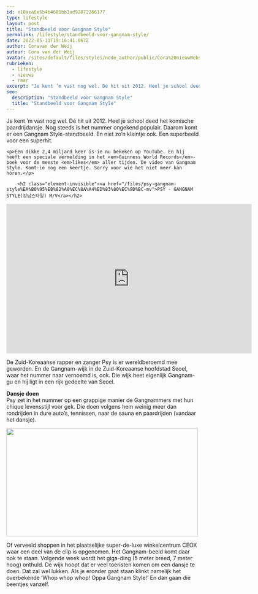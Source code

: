 ```yaml
---
id: e10aea6a6b4b4681bb1ad92872266177
type: lifestyle
layout: post
title: "Standbeeld voor Gangnam Style"
permalink: /lifestyle/standbeeld-voor-gangnam-style/
date: 2022-05-11T19:16:41.067Z
author: Coravan der Weij
auteur: Cora van der Weij
avatar: /sites/default/files/styles/node_author/public/Cora%20nieuwWebsite.jpg?itok=_QH_WbXZ
rubrieken:
  - lifestyle
  - nieuws
  - raar
excerpt: "Je kent ’m vast nog wel. Dé hit uit 2012. Heel je school deed het komische paardrijdansje. Nog steeds is het nummer ongekend populair. Daarom komt er een Gangnam Style-standbeeld. En niet zo’n kleintje ook. Een superbeeld voor een superhit.  "
seo:
  description: "Standbeeld voor Gangnam Style"
  title: "Standbeeld voor Gangnam Style"
---
```

Je kent ’m vast nog wel. Dé hit uit 2012. Heel je school deed het komische paardrijdansje. Nog steeds is het nummer ongekend populair. Daarom komt er een Gangnam Style-standbeeld. En niet zo’n kleintje ook. Een superbeeld voor een superhit.  

    <p>Een dikke 2,4 miljard keer is-ie nu bekeken op YouTube. En hij heeft een speciale vermelding in het <em>Guinness World Records</em>-boek voor de meeste <em>likes</em> aller tijden. De video van Gangnam Style. Komt-ie nog een keertje. Sorry voor wie het niet meer kan hóren.</p>
<p><div class="media media-element-container media-default"><div id="file-13004" class="file file-video file-video-youtube">

        <h2 class="element-invisible"><a href="/files/psy-gangnam-style%EA%B0%95%EB%82%A8%EC%8A%A4%ED%83%80%EC%9D%BC-mv">PSY - GANGNAM STYLE(강남스타일) M/V</a></h2>
    
  
  <div class="content">
    <div class="media-youtube-video media-element file-default media-youtube-1">
  <iframe class="media-youtube-player" width="640" height="390" title="PSY - GANGNAM STYLE(강남스타일) M/V" src="https://www.youtube.com/embed/9bZkp7q19f0?wmode=opaque&controls=" name="PSY - GANGNAM STYLE(강남스타일) M/V" frameborder="0" allowfullscreen="">Video van PSY - GANGNAM STYLE(강남스타일) M/V</iframe>
</div>
  </div>

  
</div>
</div>
<p>De Zuid-Koreaanse rapper en zanger Psy is er wereldberoemd mee geworden. En de Gangnam-wijk in de Zuid-Koreaanse hoofdstad Seoel, waar het nummer naar vernoemd is, ook. Die wijk heet eigenlijk Gangnam-gu en hij ligt in een rijk gedeelte van Seoel.</p>
<p><strong>Dansje doen</strong><br>Psy zet in het nummer op een grappige manier de Gangnammers met hun chique levensstijl voor gek. Die doen volgens hem weinig meer dan rondrijden in dure auto’s, tennissen, naar de sauna en paardrijden (vandaar het dansje).</p>
<p><div class="media media-element-container media-default"><div id="file-13003" class="file file-image file-image-gif">

        
  
  <div class="content">
    <img height="282" width="500" class="media-element file-default" src="/sites/default/files/giphy_1.gif" alt="">  </div>

  
</div>
</div>
<p>Of verveeld shoppen in het plaatselijke super-de-luxe winkelcentrum CEOX waar een deel van de clip is opgenomen. Het Gangnam-beeld komt daar ook te staan. Volgende week wordt het giga-ding (5 meter breed, 7 meter hoog) onthuld. De wijk hoopt dat er veel toeristen komen om een dansje te doen. Dat zal wel lukken. Als je eronder gaat staan klinkt namelijk het overbekende ‘Whop whop whop! Oppa Gangnam Style!’ En dan gaan die beentjes vanzelf.</p>  
